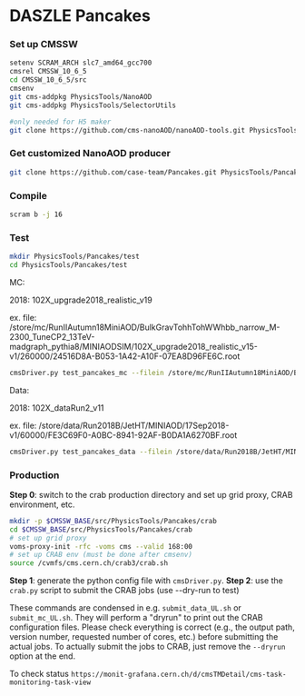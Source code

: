 # DASZLE Pancakes

### Set up CMSSW

```bash
setenv SCRAM_ARCH slc7_amd64_gcc700
cmsrel CMSSW_10_6_5
cd CMSSW_10_6_5/src
cmsenv
git cms-addpkg PhysicsTools/NanoAOD 
git cms-addpkg PhysicsTools/SelectorUtils 

#only needed for H5 maker
git clone https://github.com/cms-nanoAOD/nanoAOD-tools.git PhysicsTools/NanoAODTools
```

### Get customized NanoAOD producer

```bash
git clone https://github.com/case-team/Pancakes.git PhysicsTools/Pancakes
```

### Compile

```bash
scram b -j 16
```

### Test

```bash
mkdir PhysicsTools/Pancakes/test
cd PhysicsTools/Pancakes/test
```

MC:

2018: 102X_upgrade2018_realistic_v19

ex. file: /store/mc/RunIIAutumn18MiniAOD/BulkGravTohhTohWWhbb_narrow_M-2300_TuneCP2_13TeV-madgraph_pythia8/MINIAODSIM/102X_upgrade2018_realistic_v15-v1/260000/24516D8A-B053-1A42-A10F-07EA8D96FE6C.root
```bash
cmsDriver.py test_pancakes_mc --filein /store/mc/RunIIAutumn18MiniAOD/BulkGravTohhTohWWhbb_narrow_M-2300_TuneCP2_13TeV-madgraph_pythia8/MINIAODSIM/102X_upgrade2018_realistic_v15-v1/260000/24516D8A-B053-1A42-A10F-07EA8D96FE6C.root --fileout file:RunIIAutumn18NanoAODv5_BulkGravTohhTohWWhbb.root --mc --eventcontent NANOAODSIM --datatier NANOAODSIM --conditions 102X_upgrade2018_realistic_v19 --step NANO --nThreads 2 --era Run2_2018,run2_nanoAOD_102Xv1 --customise PhysicsTools/Pancakes/nanoHRT_cff.nanoHRT_customizeMC --customise PhysicsTools/Pancakes/ak8_cff.addCustomizedAK8PF -n 10 --no_exec 
```

Data:

2018: 102X_dataRun2_v11

ex. file: /store/data/Run2018B/JetHT/MINIAOD/17Sep2018-v1/60000/FE3C69F0-A0BC-8941-92AF-B0DA1A6270BF.root
```bash
cmsDriver.py test_pancakes_data --filein /store/data/Run2018B/JetHT/MINIAOD/17Sep2018-v1/60000/FE3C69F0-A0BC-8941-92AF-B0DA1A6270BF.root --fileout file:RunIIAutumn18NanoAODv5_JetHTRun2018B.root --data --eventcontent NANOAOD --datatier NANOAOD --conditions 102X_dataRun2_v11 --eventcontent NANOAOD --era Run2_2018,run2_nanoAOD_102Xv1 --customise PhysicsTools/Pancakes/nanoHRT_cff.nanoHRT_customizeData --customise PhysicsTools/Pancakes/ak8_cff.addCustomizedAK8PF -s NANO --no_exec 
```

### Production

**Step 0**: switch to the crab production directory and set up grid proxy, CRAB environment, etc.

```bash
mkdir -p $CMSSW_BASE/src/PhysicsTools/Pancakes/crab
cd $CMSSW_BASE/src/PhysicsTools/Pancakes/crab
# set up grid proxy
voms-proxy-init -rfc -voms cms --valid 168:00
# set up CRAB env (must be done after cmsenv)
source /cvmfs/cms.cern.ch/crab3/crab.sh
```

**Step 1**: generate the python config file with `cmsDriver.py`.
**Step 2**: use the `crab.py` script to submit the CRAB jobs (use --dry-run to test)

These commands are condensed in e.g. `submit_data_UL.sh` or `submit_mc_UL.sh`. They will perform a "dryrun" to print out the CRAB configuration files. Please check everything is correct (e.g., the output path, version number, requested number of cores, etc.) before submitting the actual jobs. To actually submit the jobs to CRAB, just remove the `--dryrun` option at the end.

To check status
`https://monit-grafana.cern.ch/d/cmsTMDetail/cms-task-monitoring-task-view`
